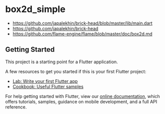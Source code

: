 # box2d_simple

- https://github.com/japalekhin/brick-head/blob/master/lib/main.dart
- https://github.com/japalekhin/brick-head
- https://github.com/flame-engine/flame/blob/master/doc/box2d.md

## Getting Started

This project is a starting point for a Flutter application.

A few resources to get you started if this is your first Flutter project:

- [Lab: Write your first Flutter app](https://flutter.dev/docs/get-started/codelab)
- [Cookbook: Useful Flutter samples](https://flutter.dev/docs/cookbook)

For help getting started with Flutter, view our
[online documentation](https://flutter.dev/docs), which offers tutorials,
samples, guidance on mobile development, and a full API reference.

